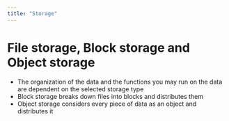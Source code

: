 ```yaml
---
title: "Storage"
---
```

# File storage, Block storage and Object storage
* The organization of the data and the functions you may run on the data are dependent on the selected storage type
* Block storage breaks down files into blocks and distributes them
* Object storage considers every piece of data as an object and distributes it
